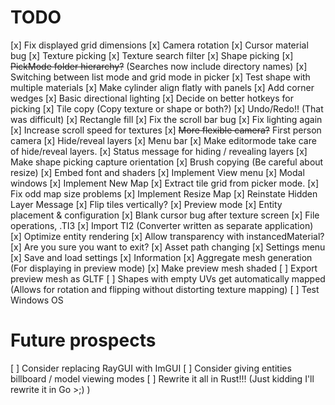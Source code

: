 # TODO
[x] Fix displayed grid dimensions
[x] Camera rotation
[x] Cursor material bug
[x] Texture picking
[x] Texture search filter
[x] Shape picking
[x] ~~PickMode folder hierarchy?~~ (Searches now include directory names)
[x] Switching between list mode and grid mode in picker
[x] Test shape with multiple materials
[x] Make cylinder align flatly with panels
[x] Add corner wedges
[x] Basic directional lighting
[x] Decide on better hotkeys for picking
[x] Tile copy (Copy texture or shape or both?)
[x] Undo/Redo!! (That was difficult)
[x] Rectangle fill
[x] Fix the scroll bar bug
[x] Fix lighting again
[x] Increase scroll speed for textures
[x] ~~More flexible camera?~~ First person camera
[x] Hide/reveal layers
[x] Menu bar
[x] Make editormode take care of hide/reveal layers.
[x] Status message for hiding / revealing layers
[x] Make shape picking capture orientation
[x] Brush copying (Be careful about resize)
[x] Embed font and shaders
[x] Implement View menu
[x] Modal windows
[x] Implement New Map
[x] Extract tile grid from picker mode.
[x] Fix odd map size problems
[x] Implement Resize Map
[x] Reinstate Hidden Layer Message
[x] Flip tiles vertically?
[x] Preview mode
[x] Entity placement & configuration
[x] Blank cursor bug after texture screen
[x] File operations, .TI3
[x] Import TI2 (Converter written as separate application)
[x] Optimize entity rendering
[x] Allow transparency with instancedMaterial?
[x] Are you sure you want to exit?
[x] Asset path changing
[x] Settings menu
[x] Save and load settings
[x] Information
[x] Aggregate mesh generation (For displaying in preview mode)
[x] Make preview mesh shaded
[ ] Export preview mesh as GLTF
[ ] Shapes with empty UVs get automatically mapped (Allows for rotation and flipping without distorting texture mapping)
[ ] Test Windows OS
# Future prospects
[ ] Consider replacing RayGUI with ImGUI
[ ] Consider giving entities billboard / model viewing modes
[ ] Rewrite it all in Rust!!! (Just kidding I'll rewrite it in Go >;) )